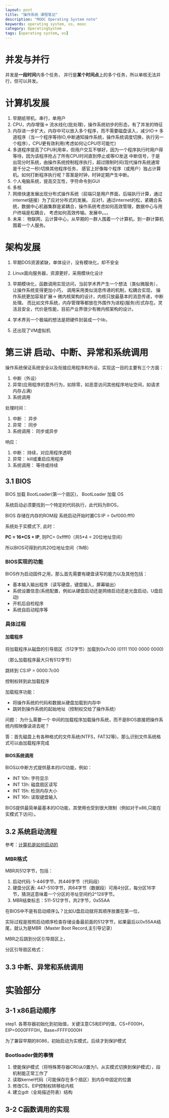 ```yaml
---
layout: post
title: "操作系统 课程笔记"
description: "MOOC Operating System note"
keywords: operating system, os, mooc
category: OperatingSystem
tags: [operating system, os]
---
```


# 并发与并行
并发是**一段时间**内多个任务， 并行是**某个时间点**上的多个任务，所以单核无法并行，但可以并发。

# 计算机发展

1. 早期纸带机，串行，单用户
2. CPU，内存增强-> 流水线化(批处理)，操作系统初步的形态，有了并发的特征
3. 内存进一步扩大，内存中可以放入多个程序，而不需要磁盘读入，减少IO-> 多道程序（当一个程序等待IO,中断通知操作系统，操作系统调度切换，执行另一个程序），CPU更有效利用(考虑如何让CPU尽可能忙)
4. 多道程序提高了CPU利用率，但用户交互不够好，因为一个程序执行时用户得等待，因为该程序抢占了所有CPU时间直到停止或等IO发送
中断信号，于是出现分时系统，由操作系统控制程序执行，超过限制时间(现代操作系统通常是千分之一秒)切换其他程序任务，
感官上好像每个程序（或用户）独占计算机。如何打断程序执行呢？答案是时钟，时钟定期产生中断。
5. 个人电脑系统，提高交互性，字符命令到GUI
6. 多核
7. 网络快速发展出现分布式操作系统（前端只是用户界面，后端执行计算，通过internet链接）为了应对分布式的发展。
应对1，通过internet的松，紧耦合系统，数据中心机器集群是紧耦合，操作系统考虑如何高效管理，数据中心与用户终端是松耦合，
考虑如何高效传输。发展中。。。
8. 未来： 物联网，云计算中心，从早期的一群人围着一个计算机，到一群计算机围着一个人服务。

# 架构发展

1. 早期DOS资源紧缺，单体设计，没有模块化，却不安全

2. Linux面向服务器，资源更好，采用模块化设计

3. 早期模块化，函数调用实现访问，当前学术界产生一个想法（类似微服务），让操作系统变得更加小巧，
调用采用类似消息传递的机制，松耦合实现，
操作系统更加容易扩展-> 微内核架构的设计，内核只放最基本的消息传递，中断处理。
而比如文件系统，内存管理等都放在外围作为进程(服务)形式存在。灵活且安全，代价是性能，目前产业界很少有微内核架构的设计。

4. 学术界另一个极端的想法是把硬件封装成一个lib，

5. 还出现了VM虚拟机


# 第三讲  启动、中断、异常和系统调用

操作系统保证系统安全以及衔接应用程序和外设，实现这一目的主要有三个方面：

1. 中断（外设）
2. 异常(应用程序的意外行为，如除零，如恶意访问其他程序地址空间，如请求内存占满)
3. 系统调用

处理时间：

1. 中断 ： 异步
2. 异常 ： 同步
3. 系统调用： 同步或异步

响应：

1. 中断： 持续，对应用程序透明
2. 异常： kill或重启应用程序
3. 系统调用： 等待或持续


## 3.1 BIOS

BIOS 加载 BootLoader(第一个扇区)， BootLoader 加载 OS

系统启动必须要找到一个特定的代码执行，此代码为BIOS，

BIOS 存储在内存的ROM段
系统启动开始时置CS:IP = 0xf000:fff0

系统处于实模式下, 此时：

**PC = 16*CS + IP**, 则PC= 0xffff0（共5*4 = 20位地址空间）

所以BIOS可得到约共20位地址空间（1MB）

### BIOS实现的功能
BIOS作为启动固件之用，那么首先需要有硬盘读写的能力以及其他包括：

* 基本输入输出程序（读写硬盘，键盘输入，屏幕输出）
* 系统设置信息(系统配置，例如从硬盘启动还是网络启动还是光盘启动，U盘启动)
* 开机后自检程序
* 系统自启动程序等

### 具体过程

#### 加载程序
将加载程序从磁盘的引导扇区（512字节）加载到0x7c00 (0111 1100 0000 0000)

（那么加载程序最大只有512字节）

跳转到 CS:IP = 0000:7c00

控制权转到此加载程序

加载程序功能：

* 将操作系统的代码和数据从硬盘加载到内存中
* 跳转到操作系统的起始地址（控制权交给了操作系统）

问题：
为什么需要一个 中间的加载程序加载操作系统，而不是BIOS直接把操作系统内核映像读进去呢？

答：首先磁盘上有各种格式的文件系统(NTFS，FAT32等)，那么识别文件系统格式可以由加载程序完成

#### BIOS系统调用
BIOS以中断方式提供基本的I/O功能，例如：

* INT 10h: 字符显示
* INT 13h: 磁盘扇区读写
* INT 15h: 检测内存大小
* INT 16h: 读取键盘输入

BIOS提供最简单最基本的IO功能，其使用也受到很大限制（例如对于x86,只能在实模式下访问）。

## 3.2 系统启动流程
参考：[计算机是如何启动的](http://www.ruanyifeng.com/blog/2013/02/booting.html)

### MBR格式
MBR共512字节，包括：

1. 启动代码: 1-446字节，共446字节（代码段）
2. 硬盘分区表: 447-510字节，共64字节（数据段）可用4分区，每分区16字节，猜测这意味着一个分区的寻址空间约2^128字节。
3. MBR结束标志：511-512字节，共2字节，0x55AA

在BIOS中不是有启动顺序么？比如U盘启动就将其顺序放置在第一位，

实际过程是按照启动顺序检查存储设备最前面的512字节，如果最后以0x55AA结尾，就认为是MBR（Master Boot Record,主引导记录）

MBR之后跳到分区引导扇区上，

分区引导扇区格式：

## 3.3 中断、异常和系统调用


# 实验部分
## 3-1 x86启动顺序

step1. 各寄存器初始化到初始值，关键注意CS和EIP的值，CS=F000H，EIP=0000FFF0H，Base=FFFF0000H

为了兼容早期的8086，初始启动为实模式，后续才到保护模式

### Bootloader做的事情

1. 使能保护模式（将特殊寄存器CR0从0置为1，从实模式切换到保护模式），段机制能正常工作了
2. 读取kernel代码（可能保存在多个扇区）到内存中固定的位置
3. 修改CS，EIP控制权转移给内核
4. 建立gdt（全局描述符表）结构

## 3-2 C函数调用的实现

